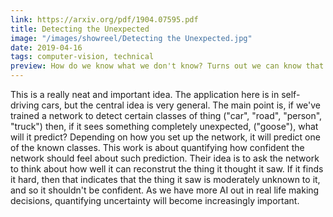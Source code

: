 ```yaml
---
link: https://arxiv.org/pdf/1904.07595.pdf
title: Detecting the Unexpected
image: "/images/showreel/Detecting the Unexpected.jpg"
date: 2019-04-16
tags: computer-vision, technical
preview: How do we know what we don't know? Turns out we can know that.
---
```


This is a really neat and important idea. The application here is in
self-driving cars, but the central idea is very general. The main point is, if
we've trained a network to detect certain classes of thing ("car", "road",
"person", "truck") then, if it sees something completely unexpected,
("goose"), what will it predict? Depending on how you set up the network, it
will predict one of the known classes. This work is about quantifying how
confident the network should feel about such prediction. Their idea is to
ask the network to think about how well it can reconstrut the thing it thought
it saw. If it finds it hard, then that indicates that the thing it saw is
moderately unknown to it, and so it shouldn't be confident. As we have more AI
out in real life making decisions, quantifying uncertainty will become
increasingly important.

